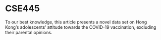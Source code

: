 # CSE445

To our best knowledge, this article presents a novel data set
on Hong Kong’s adolescents’ attitude towards the COVID-19
vaccination, excluding their parental opinions.
